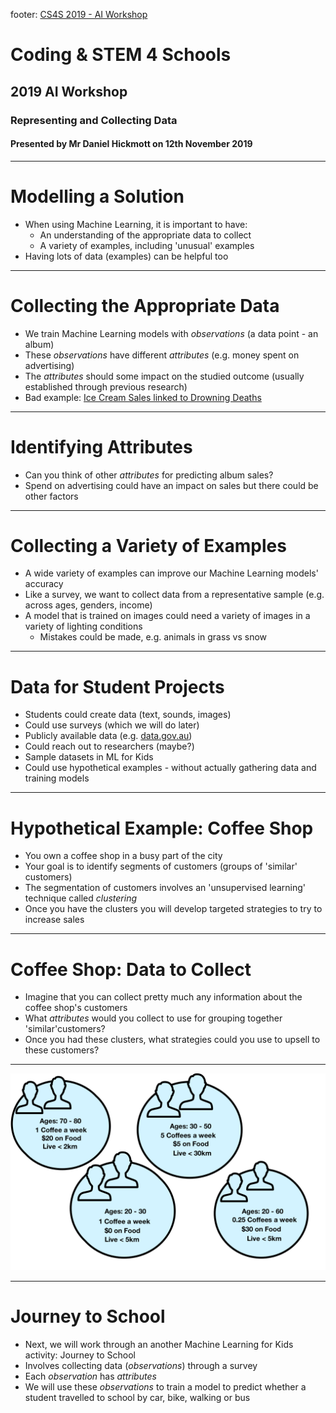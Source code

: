 footer: [CS4S 2019 - AI Workshop](https://cs4s.github.com/2019/ai)

# Coding & STEM 4 Schools

## 2019 AI Workshop

### Representing and Collecting Data

#### Presented by Mr Daniel Hickmott on 12th November 2019

---

# Modelling a Solution

- When using Machine Learning, it is important to have:
	- An understanding of the appropriate data to collect
	- A variety of examples, including 'unusual' examples
- Having lots of data (examples) can be helpful too

---

# Collecting the Appropriate Data

- We train Machine Learning models with *observations* (a data point - an album)
- These *observations* have different *attributes* (e.g. money spent on advertising)
- The *attributes* should some impact on the studied outcome (usually established through previous research)
- Bad example: [Ice Cream Sales linked to Drowning Deaths](https://www.lifehack.org/624604/the-most-common-bias-people-have-that-leads-to-wrong-decisions)

---

# Identifying Attributes

- Can you think of other *attributes* for predicting album sales?
- Spend on advertising could have an impact on sales but there could be other factors


---

# Collecting a Variety of Examples

- A wide variety of examples can improve our Machine Learning models' accuracy
- Like a survey, we want to collect data from a representative sample (e.g. across ages, genders, income)
- A model that is trained on images could need a variety of images in a variety of lighting conditions
	- Mistakes could be made, e.g. animals in grass vs snow
	
---

# Data for Student Projects

- Students could create data (text, sounds, images)
- Could use surveys (which we will do later)
- Publicly available data (e.g. [data.gov.au](https://data.gov.au/))
- Could reach out to researchers (maybe?)
- Sample datasets in ML for Kids
- Could use hypothetical examples - without actually gathering data and training models


---

# Hypothetical Example: Coffee Shop

- You own a coffee shop in a busy part of the city
- Your goal is to identify segments of customers (groups of 'similar' customers)
- The segmentation of customers involves an 'unsupervised learning' technique called *clustering*
- Once you have the clusters you will develop targeted strategies to try to increase sales

---

# Coffee Shop: Data to Collect

- Imagine that you can collect pretty much any information about the coffee shop's customers
- What *attributes* would you collect to use for grouping together 'similar'customers?
- Once you had these clusters, what strategies could you use to upsell to these customers?

---

![inline](clusters.png)

---

# Journey to School

- Next, we will work through an another Machine Learning for Kids activity: Journey to School
- Involves collecting data (*observations*) through a survey
- Each *observation* has *attributes*
- We will use these *observations* to train a model to predict whether a student travelled to school by car, bike, walking or bus



